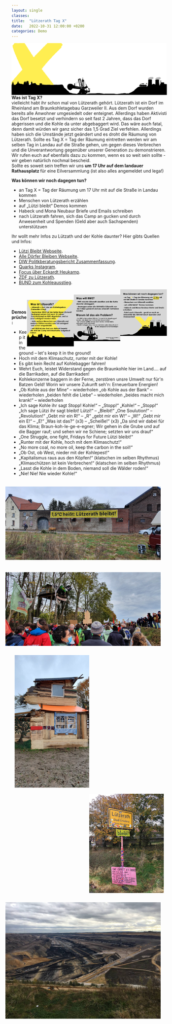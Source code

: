 ```yaml
---
layout: single
classes: 
title:  "Lützerath Tag X"
date:   2022-10-31 12:00:00 +0200
categories: Demo
---
```

<img src="https://github.com/fridaysforfuture-landau-pfalz/fridaysforfuture-landau-pfalz.github.io/blob/main/assets/Demos/Tag%20X/Silouette.png?raw=true" alt="Silouette" style="float:right;" hspace=0 vspace=0 > <br>

<p></p>

<b>Was ist Tag X? </b>  <br>
vielleicht habt ihr schon mal von Lützerath gehört. Lützerath ist ein Dorf im Rheinland am Braunkohletagebau Garzweiler II. Aus dem Dorf wurden bereits alle Anwohner umgesiedelt oder enteignet. Allerdings haben Aktivisti das Dorf besetzt und verhindern so seit fast 2 Jahren, dass das Dorf abgerissen und die Kohle da unter abgebaggert wird. Das wäre auch fatal, denn damit würden wir ganz sicher das 1,5 Grad Ziel verfehlen. Allerdings haben sich die Umstände jetzt geändert und es droht die Räumung von Lützerath. Sollte es Tag X = Tag der Räumung eintretten werden wir am selben Tag in Landau auf die Straße gehen, um gegen dieses Verbrechen und die Unverantwortung gegenüber unserer Generation zu demonstrieren. Wir rufen euch auf ebenfalls dazu zu kommen, wenn es so weit sein sollte - wir geben natürlich nochmal bescheid.  
Sollte es soweit sein treffen wir uns <b> um 17 Uhr auf dem landauer Rathausplatz </b> für eine Eilversammlung (ist also alles angemeldet und lega!) <br>

<b> Was können wir noch dagegen tun?</b> <br>
-	an Tag X = Tag der Räumung um 17 Uhr mit auf die Straße in Landau kommen
-	Menschen von Lützerath erzählen 
-	auf „Lützi bleibt“ Demos kommen
-	Habeck und Mona Neubaur Briefe und Emails schreiben
-	nach Lützerath fahren, sich das Camp an gucken und durch Anwesenheit und Spenden (Geld aber auch Sachspenden) unterstützuen

<p></p>

Ihr wollt mehr Infos zu Lützath und der Kohle daunter? Hier gibts Quellen und Infos:  <br>
- <a href="https://luetzerathlebt.info/" target="_blank" >Lützi Bleibt Webseite</a>. <br>
- <a href="https://www.alle-doerfer-bleiben.de/" target="_blank" >Alle Dörfer Bleiben Webseite</a>. <br>
- <a href="https://www.diw.de/documents/publikationen/73/diw_01.c.725608.de/diwkompakt_2020-148.pdf" target="_blank" >DIW Politkberatungsbericht Zusammenfassung</a>. <br>
- <a href="https://instagram.com/clarasaharaaa?igshid=YmMyMTA2M2Y=](https://www.instagram.com/p/CkNIu2XI7AX/?utm_source=ig_web_copy_link" target="_blank" >Quarks Instagram</a>. <br>
- <a href="https://m.focus.de/politik/deutschland/energiehunger-frisst-doerfer-rwe-nahm-bauer-heukamp-seine-hoefe-wenn-ich-hier-weg-bin-ist-luetzerath-tot_id_102212405.html" target="_blank" >Focus über Eckardt Heukamp</a>. <br>
- <a href="https://www.zdf.de/nachrichten/wirtschaft/rwe-kohle-luetzerath-abbau-100.html#xtor=CS5-282" target="_blank" >ZDF zu Lützerath</a>. <br>
- <a href="https://www.bund-nrw.de/themen/braunkohle/im-fokus/braunkohleausstieg/" target="_blank" >BUND zum Kohleausstieg</a>. <br>

<img src="https://github.com/fridaysforfuture-landau-pfalz/fridaysforfuture-landau-pfalz.github.io/blob/main/assets/Demos/Tag%20X/Slid%203.png?raw=true" alt="Slid 3" style="float:right;" hspace=0 vspace=0 height="30%" width="30%"> <br>
<img src="https://github.com/fridaysforfuture-landau-pfalz/fridaysforfuture-landau-pfalz.github.io/blob/main/assets/Demos/Tag%20X/Slid%202.png?raw=true" alt="Slid 2" style="float:right;" hspace=0 vspace=0 height="30%" width="30%"> <br>
<img src="https://github.com/fridaysforfuture-landau-pfalz/fridaysforfuture-landau-pfalz.github.io/blob/main/assets/Demos/Tag%20X/Slid%201.png?raw=true" alt="Slid 1" style="float:right;" hspace=0 vspace=0 height="30%" width="30%"> <br>

<b> Demosprüche: </b>  <br>
- Keep it in the ground – let's keep it in the ground!
- Hoch mit dem Klimaschutz, runter mit der Kohle!
- Es gibt kein Recht auf Kohlebagger fahren!
- Wehrt Euch, leistet Widerstand gegen die Braunkohle hier im Land.... auf die Barrikaden, auf die Barrikaden!
- Kohlekonzerne baggern in der Ferne,
zerstören unsre Umwelt nur für'n Batzen Geld!
Worin wir unsere Zukunft seh'n: Erneuerbare Energien!
- „Ob Kohle aus der Mine“ – wiederholen „ob Kohle aus der Bank“ – wiederholen „beiden fehlt die Liebe“ – wiederholen „beides macht mich krank!“ – wiederholen
- „Ich sage Kohle ihr sagt Stopp! Kohle!“ – „Stopp!“ „Kohle!“ – „Stopp!“
„Ich sage Lützi ihr sagt bleibt! Lützi!“ – „Bleibt!“
„One Soulution!“ – „Revolution!“
„Gebt mir ein R!“ – „R“ „gebt mir ein W!“ – „W!“ „Gebt mir ein E!“ – „E!“ „Was ist das?“ (x3) – „Scheiße!“ (x3)
„Da sind wir dabei für das Klima; Braun-koh-le-ge-e-egner; Wir gehen in die Grube und auf die Bagger rauf; und sehen wir ne Schiene; setzten wir uns drauf“
- „One Struggle, one fight, Fridays for Future Lützi bleibt!“
- „Runter mit der Kohle, hoch mit dem Klimaschutz!“
- „No more coal, no more oil, keep the carbon in the soil!“
- „Ob Ost, ob West, nieder mit der Kohlepest!“
- „Kapitalismus raus aus den Köpfen!“ (klatschen im selben Rhythmus)
„Klimaschützen ist kein Verbrechen!“ (klatschen im selben Rhythmus)
- „Lasst die Kohle in dem Boden, niemand soll die Wälder roden!“
- „Nie! Nie! Nie wieder Kohle!“

<p></p>

<img src="https://github.com/fridaysforfuture-landau-pfalz/fridaysforfuture-landau-pfalz.github.io/blob/main/assets/Demos/20211030_120302.jpg?raw=true" alt="Kohlegrube" style="float:right;" hspace=20 vspace=20 >
<img src="https://github.com/fridaysforfuture-landau-pfalz/fridaysforfuture-landau-pfalz.github.io/blob/main/assets/Demos/20211031_133640.jpg?raw=true" alt="Kohlegrube" style="float:right;" hspace=20 vspace=20 >
<img src="https://github.com/fridaysforfuture-landau-pfalz/fridaysforfuture-landau-pfalz.github.io/blob/main/assets/Demos/IMG_20211030_121907_761.jpg?raw=true" alt="Kohlegrube" style="float:left;" hspace=10 vspace=10 height="48%" width="48%">
<img src="https://github.com/fridaysforfuture-landau-pfalz/fridaysforfuture-landau-pfalz.github.io/blob/main/assets/Demos/IMG_20211101_152330_420.jpg?raw=true" alt="Kohlegrube" style="float:right;" hspace=10 vspace=10 height="48%" width="48%">
<img src="https://github.com/fridaysforfuture-landau-pfalz/fridaysforfuture-landau-pfalz.github.io/blob/main/assets/Demos/IMG_20211101_152345_607.jpg?raw=true" style="float:right;" hspace=20 vspace=20 >

